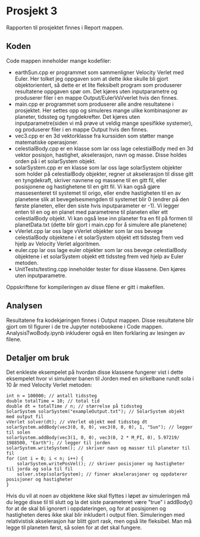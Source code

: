 # Prosjekt 3

Rapporten til prosjektet finnes i Report mappen.

## Koden

Code mappen inneholder mange kodefiler:

- earthSun.cpp er programmet som sammenligner Velocity Verlet med Euler. Her tolket jeg oppgaven som at dette ikke skulle bli gjort objektorientert, så dette er et lite fleksibelt program som produserer resultatene oppgaven spør om. Det kjøres uten inputparametre og produserer filer i en mappe Output/EulerVsVverlet hvis den finnes.
- main.cpp er programmet som produserer alle andre resultatene i prosjektet. Her settes opp og simuleres mange ulike kombinasjoner av planeter, tidssteg og tyngdekrefter. Det kjøres uten inputparametre(siden vi må prøve ut veldig mange spesifikke systemer), og produserer filer i en mappe Output hvis den finnes.
- vec3.cpp er en 3d vektorklasse fra kurssiden som støtter mange matematiske operasjoner.
- celestialBody.cpp er en klasse som lar oss lage celestialBody med en 3d vektor posisjon, hastighet, akselerasjon, navn og masse. Disse holdes orden på i et solarSystem objekt.
- solarSystem.cpp er en klasse som lar oss lage solarSystem objekter som holder på celestialBody objekter, regner ut akselerasjon til disse gitt en tyngdekraft, skriver navnene og massene til en gitt fil, eller posisjonene og hastighetene til en gitt fil. Vi kan også gjøre massesenteret til systemet til origo, eller endre hastigheten til en av planetene slik at bevegelsesmengden til systemet blir 0 (endrer på den første planeten, eller den siste hvis inputparameter er -1). Vi legger enten til en og en planet med parametrene til planeten eller ett celestialBody objekt. Vi kan også lese inn planeter fra en fil på formen til planetData.txt (dette blir gjort i main.cpp for å simulere alle planetene)
- vVerlet.cpp lar oss lage vVerlet objekter som lar oss bevege celestialBody objektene i et solarSystem objekt ett tidssteg frem ved hjelp av Velocity Verlet algoritmen.
- euler.cpp lar oss lage euler objekter som lar oss bevege celestialBody objektene i et solarSystem objekt ett tidssteg frem ved hjelp av Euler metoden.
- UnitTests/testing.cpp inneholder tester for disse klassene. Den kjøres uten inputparametre.

Oppskriftene for kompileringen av disse filene er gitt i makefilen.

## Analysen

Resultatene fra kodekjøringen finnes i Output mappen. Disse resultatene blir gjort om til figurer i de tre Jupyter notebookene i Code mappen. AnalysisTwoBody.ipynb inkluderer også en liten forklaring av lesingen av filene.

## Detaljer om bruk

Det enkleste eksempelet på hvordan disse klassene fungerer vist i dette eksempelet hvor vi simulerer banen til Jorden med en sirkelbane rundt sola i 10 år med Velocity Verlet metoden:
```
int n = 100000; // antall tidssteg
double totalTime = 10; // total tid
double dt = totalTime / n; // størrelse på tidssteg
SolarSystem solarSystem("exampleOutput.txt"); // SolarSystem objekt med output fil
vVerlet solver(dt); // vVerlet objekt med tidssteg dt
solarSystem.addBody(vec3(0, 0, 0), vec3(0, 0, 0), 1, "Sun"); // legger til solen
solarSystem.addBody(vec3(1, 0, 0), vec3(0, 2 * M_PI, 0), 5.97219/ 1988500, "Earth"); // legger til jorden
solarSystem.writeSystem(); // skriver navn og masser til planeter til fil
for (int i = 0; i < n; i++) {
    solarSystem.writePosVel(); // skriver posisjoner og hastigheter til jorda og sola til fil
    solver.step(solarSystem); // finner akselerasjoner og oppdaterer posisjoner og hastigheter
}
```
Hvis du vil at noen av objektene ikke skal flyttes i løpet av simuleringen må du legge disse til til slutt og la det siste parameteret være "true" i addBody() for at de skal bli ignorert i oppdateringen, og for at posisjonen og hastigheten deres ikke skal blir inkludert i output filen. Simuleringen med relativistisk akselerasjon har blitt gjort rask, men også lite fleksibel. Man må legge til planeten først, så solen for at det skal fungere.
